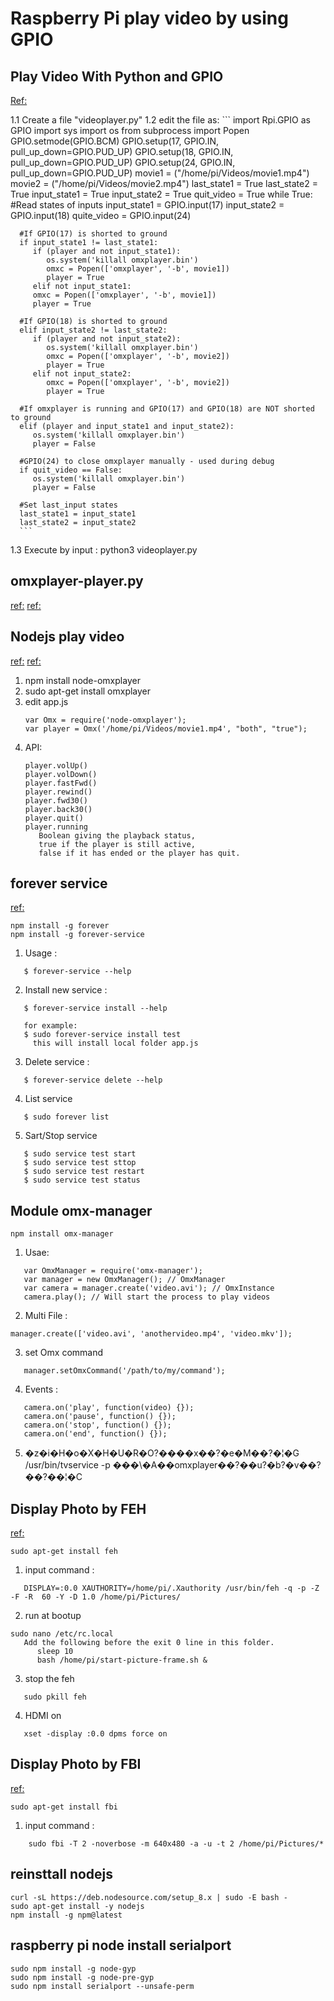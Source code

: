 # Raspberry Pi play video by using GPIO

## Play Video With Python and GPIO
[Ref:](https://www.hackster.io/ThothLoki/play-video-with-python-and-gpio-a30c7a)
   
   1.1 Create a file "videoplayer.py"
   1.2 edit the file as:
      ```
      import Rpi.GPIO as GPIO
      import sys
      import os from subprocess import Popen
      GPIO.setmode(GPIO.BCM)
      GPIO.setup(17, GPIO.IN, pull_up_down=GPIO.PUD_UP)
      GPIO.setup(18, GPIO.IN, pull_up_down=GPIO.PUD_UP)
      GPIO.setup(24, GPIO.IN, pull_up_down=GPIO.PUD_UP) 
      movie1 = ("/home/pi/Videos/movie1.mp4")
      movie2 = ("/home/pi/Videos/movie2.mp4")
      last_state1 = True
      last_state2 = True
      input_state1 = True
      input_state2 = True
      quit_video = True
      while True:
      #Read states of inputs
      input_state1 = GPIO.input(17)
      input_state2 = GPIO.input(18)
      quite_video = GPIO.input(24)

      #If GPIO(17) is shorted to ground
      if input_state1 != last_state1:
         if (player and not input_state1):
            os.system('killall omxplayer.bin')
            omxc = Popen(['omxplayer', '-b', movie1])
            player = True
         elif not input_state1:
         omxc = Popen(['omxplayer', '-b', movie1])
         player = True

      #If GPIO(18) is shorted to ground
      elif input_state2 != last_state2:
         if (player and not input_state2):
            os.system('killall omxplayer.bin')
            omxc = Popen(['omxplayer', '-b', movie2])
            player = True
         elif not input_state2:
            omxc = Popen(['omxplayer', '-b', movie2])
            player = True

      #If omxplayer is running and GPIO(17) and GPIO(18) are NOT shorted to ground
      elif (player and input_state1 and input_state2):
         os.system('killall omxplayer.bin')
         player = False

      #GPIO(24) to close omxplayer manually - used during debug
      if quit_video == False:
         os.system('killall omxplayer.bin')
         player = False

      #Set last_input states
      last_state1 = input_state1
      last_state2 = input_state2 
      ```
   1.3 Execute by input : python3 videoplayer.py

   
## omxplayer-player.py    	
[ref:](https://github.com/jehutting/omxplayer-player/blob/master/omxplayer-player.py)
[ref:](http://www.pibeginners.com/playing-media-via-cli-gpio/)
   

## Nodejs play video
[ref:](https://www.npmjs.com/package/node-omxplayer)
[ref:](https://npm.taobao.org/package/omx-manager#othermethods)
   
   1. npm install node-omxplayer
   2. sudo apt-get install omxplayer
   3. edit app.js
      ```
      var Omx = require('node-omxplayer');
      var player = Omx('/home/pi/Videos/movie1.mp4', "both", "true");
      ```
   4. API:
      ```
      player.volUp()
      player.volDown()
      player.fastFwd()
      player.rewind()
      player.fwd30()
      player.back30()
      player.quit() 
      player.running
         Boolean giving the playback status, 
         true if the player is still active, 
         false if it has ended or the player has quit.
      ```   

## forever service 
[ref:](https://github.com/zapty/forever-service)
   ```
   npm install -g forever
   npm install -g forever-service  
   ```
   1. Usage :
   ```
      $ forever-service --help 
   ```
   2. Install new service :
   ```
      $ forever-service install --help 
      
      for example:
      $ sudo forever-service install test
        this will install local folder app.js
   ```   
   3. Delete service :
   ```
      $ forever-service delete --help
   ```
   4. List service
   ```
      $ sudo forever list
   ```
   5. Sart/Stop service
   ```
      $ sudo service test start
      $ sudo service test sttop
      $ sudo service test restart
      $ sudo service test status
   ```
      

## Module omx-manager
   ```
   npm install omx-manager
   ```
   1. Usae:
   ```
      var OmxManager = require('omx-manager');
      var manager = new OmxManager(); // OmxManager
      var camera = manager.create('video.avi'); // OmxInstance
      camera.play(); // Will start the process to play videos  
   ```
   2. Multi File :
   ```
   manager.create(['video.avi', 'anothervideo.mp4', 'video.mkv']); 
   ```   
   3. set Omx command
   ```
      manager.setOmxCommand('/path/to/my/command');
   ```
   
   4. Events :
   ```
      camera.on('play', function(video) {});  
      camera.on('pause', function() {});
      camera.on('stop', function() {});
      camera.on('end', function() {}); 
   ```
    
   5. �z�i�H�o�X�H�U�R�O?����x��?�e�M��?�¦�G 
      /usr/bin/tvservice -p 
      ���\�A��omxplayer��?��u?�b?�v��?��?��¦�C 
      

## Display Photo by FEH
[ref:](https://pimylifeup.com/raspberry-pi-photo-frame/)
   
   ```
   sudo apt-get install feh
   ```
   1. input command :
   ```
      DISPLAY=:0.0 XAUTHORITY=/home/pi/.Xauthority /usr/bin/feh -q -p -Z -F -R  60 -Y -D 1.0 /home/pi/Pictures/
   ```
   2. run at bootup
   ```
   sudo nano /etc/rc.local
      Add the following before the exit 0 line in this folder.
         sleep 10
         bash /home/pi/start-picture-frame.sh &
   ```
   3. stop the feh
   ```
      sudo pkill feh
   ```
   4. HDMI on
   ```
      xset -display :0.0 dpms force on
   ```
      
## Display Photo by FBI
[ref:](http://ofbrooklyn.com/2014/01/2/building-photo-frame-raspberry-pi-motion-detector/)

   ```
   sudo apt-get install fbi
   ```
   1. input command :
   ```
       sudo fbi -T 2 -noverbose -m 640x480 -a -u -t 2 /home/pi/Pictures/*  
   ```


## reinsttall nodejs 
   ```
   curl -sL https://deb.nodesource.com/setup_8.x | sudo -E bash -
   sudo apt-get install -y nodejs
   npm install -g npm@latest
   ```

## raspberry pi node install serialport
   ```
   sudo npm install -g node-gyp
   sudo npm install -g node-pre-gyp  
   sudo npm install serialport --unsafe-perm    
   ```   